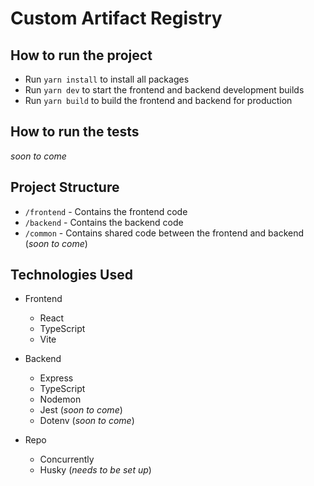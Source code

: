 # Custom Artifact Registry

## How to run the project
- Run `yarn install` to install all packages
- Run `yarn dev` to start the frontend and backend development builds
- Run `yarn build` to build the frontend and backend for production

## How to run the tests
_soon to come_

## Project Structure
- `/frontend` - Contains the frontend code
- `/backend` - Contains the backend code
- `/common` - Contains shared code between the frontend and backend (_soon to come_)

## Technologies Used
- Frontend
  - React
  - TypeScript
  - Vite

- Backend
  - Express
  - TypeScript
  - Nodemon
  - Jest (_soon to come_)
  - Dotenv (_soon to come_)

- Repo
  - Concurrently
  - Husky (_needs to be set up_)
